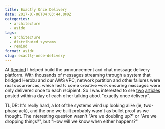 ```yaml
---
title: Exactly Once Delivery
date: 2017-07-06T04:03:44.000Z
categories:
  - architecture
  - aside
tags:
  - architecture
  - distributed systems
  - remind
format: aside
slug: exactly-once-delivery
---
```

At [Remind][1] I helped build the announcement and chat message delivery
platform. With thousands of messages streaming through a system that bridged
Heroku and our AWS VPC, network partition and other failures were real
occurrences, which led to some creative work ensuring messages were only
delivered once to each recipient. So I was interested to see [two][2]
[articles][3] posted within a day of each other talking about "exactly once
delivery".

TL;DR: It's really hard, a lot of the systems wind up looking alike (ie,
two-phase ack), and the one we built probably wasn't as bullet proof as we
thought. The interesting question wasn't "Are we doubling up?" or "Are we
dropping things?", but "How will we know when either happens?"

 [1]: https://remind.com
 [2]: https://segment.com/blog/exactly-once-delivery/
 [3]: https://www.confluent.io/blog/exactly-once-semantics-are-possible-heres-how-apache-kafka-does-it/
